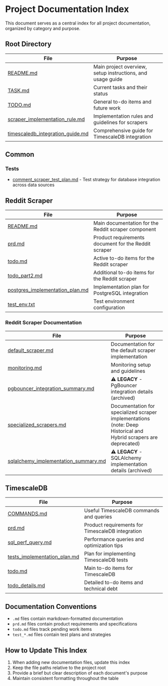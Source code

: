 # Project Documentation Index

This document serves as a central index for all project documentation, organized by category and purpose.

## Root Directory

| File | Purpose |
|------|---------|
| [README.md](./README.md) | Main project overview, setup instructions, and usage guide |
| [TASK.md](./TASK.md) | Current tasks and their status |
| [TODO.md](./TODO.md) | General to-do items and future work |
| [scraper_implementation_rule.md](./scraper_implementation_rule.md) | Implementation rules and guidelines for scrapers |
| [timescaledb_integration_guide.md](./timescaledb_integration_guide.md) | Comprehensive guide for TimescaleDB integration |

## Common

### Tests
- [comment_scraper_test_plan.md](./common/tests/comment_scraper_test_plan.md) - Test strategy for database integration across data sources

## Reddit Scraper

| File | Purpose |
|------|---------|
| [README.md](./reddit_scraper/README.md) | Main documentation for the Reddit scraper component |
| [prd.md](./reddit_scraper/prd.md) | Product requirements document for the Reddit scraper |
| [todo.md](./reddit_scraper/todo.md) | Active to-do items for the Reddit scraper |
| [todo_part2.md](./reddit_scraper/todo_part2.md) | Additional to-do items for the Reddit scraper |
| [postgres_implementation_plan.md](./reddit_scraper/postgres_implementation_plan.md) | Implementation plan for PostgreSQL integration |
| [test_env.txt](./reddit_scraper/test_env.txt) | Test environment configuration |

### Reddit Scraper Documentation

| File | Purpose |
|------|---------|
| [default_scraper.md](./reddit_scraper/docs/default_scraper.md) | Documentation for the default scraper implementation |
| [monitoring.md](./reddit_scraper/docs/monitoring.md) | Monitoring setup and guidelines |
| [pgbouncer_integration_summary.md](./reddit_scraper/docs/pgbouncer_integration_summary.md) | ⚠️ **LEGACY** - PgBouncer integration details (archived) |
| [specialized_scrapers.md](./reddit_scraper/docs/specialized_scrapers.md) | Documentation for specialized scraper implementations (note: Deep Historical and Hybrid scrapers are deprecated) |
| [sqlalchemy_implementation_summary.md](./reddit_scraper/docs/sqlalchemy_implementation_summary.md) | ⚠️ **LEGACY** - SQLAlchemy implementation details (archived) |

## TimescaleDB

| File | Purpose |
|------|---------|
| [COMMANDS.md](./timescaledb/COMMANDS.md) | Useful TimescaleDB commands and queries |
| [prd.md](./timescaledb/prd.md) | Product requirements for TimescaleDB integration |
| [sql_perf_query.md](./timescaledb/sql_perf_query.md) | Performance queries and optimization tips |
| [tests_implementation_plan.md](./timescaledb/tests_implementation_plan.md) | Plan for implementing TimescaleDB tests |
| [todo.md](./timescaledb/todo.md) | Main to-do items for TimescaleDB |
| [todo_details.md](./timescaledb/todo_details.md) | Detailed to-do items and technical debt |

## Documentation Conventions

- `.md` files contain markdown-formatted documentation
- `prd.md` files contain product requirements and specifications
- `todo.md` files track pending work items
- `test_*.md` files contain test plans and strategies

## How to Update This Index

1. When adding new documentation files, update this index
2. Keep the file paths relative to the project root
3. Provide a brief but clear description of each document's purpose
4. Maintain consistent formatting throughout the table
